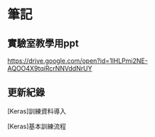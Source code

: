 # 筆記
## 實驗室教學用ppt
https://drive.google.com/open?id=1lHLPmi2NE-AQOO4X9tqiRcrNNVddNrUY
## 更新紀錄
[Keras]訓練資料導入

[Keras]基本訓練流程

